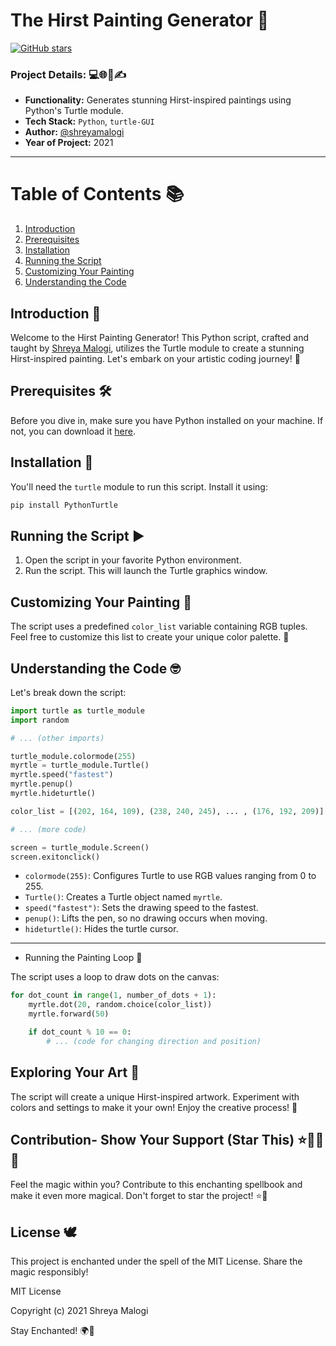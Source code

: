 # The Hirst Painting Generator 🎨


 [![GitHub stars](https://img.shields.io/github/stars/shreyamalogi/the_hirst_painting.svg?style=social)](https://github.com/shreyamalogi/https://github.com/shreyamalogi/the_hirst_painting/stargazers)

### Project Details: 💻🌐📅✍️


- **Functionality:** Generates stunning Hirst-inspired paintings using Python's Turtle module.
- **Tech Stack:** `Python`, `turtle-GUI`
- **Author:** [@shreyamalogi](https://github.com/shreyamalogi/)
- **Year of Project:** 2021
  
---




# Table of Contents 📚

1. [Introduction](#introduction-)
2. [Prerequisites](#prerequisites-%EF%B8%8F)
3. [Installation](#installation-)
4. [Running the Script](#running-the-script-%EF%B8%8F)
5. [Customizing Your Painting](#customizing-your-painting-)
6. [Understanding the Code](#understanding-the-code-)


## Introduction 🎨

Welcome to the Hirst Painting Generator! This Python script, crafted and taught by [Shreya Malogi](https://github.com/shreyamalogi), utilizes the Turtle module to create a stunning Hirst-inspired painting. Let's embark on your artistic coding journey! 🚀

## Prerequisites 🛠️

Before you dive in, make sure you have Python installed on your machine. If not, you can download it [here](https://www.python.org/downloads/).

## Installation 🐢

You'll need the `turtle` module to run this script. Install it using:

```bash
pip install PythonTurtle
```

## Running the Script ▶️

1. Open the script in your favorite Python environment.
2. Run the script. This will launch the Turtle graphics window.

## Customizing Your Painting 🎨

The script uses a predefined `color_list` variable containing RGB tuples. Feel free to customize this list to create your unique color palette. 🌈

## Understanding the Code 🤓

Let's break down the script:

```python
import turtle as turtle_module
import random

# ... (other imports)

turtle_module.colormode(255)
myrtle = turtle_module.Turtle()
myrtle.speed("fastest")
myrtle.penup()
myrtle.hideturtle()

color_list = [(202, 164, 109), (238, 240, 245), ... , (176, 192, 209)]

# ... (more code)

screen = turtle_module.Screen()
screen.exitonclick()
```

- `colormode(255)`: Configures Turtle to use RGB values ranging from 0 to 255.
- `Turtle()`: Creates a Turtle object named `myrtle`.
- `speed("fastest")`: Sets the drawing speed to the fastest.
- `penup()`: Lifts the pen, so no drawing occurs when moving.
- `hideturtle()`: Hides the turtle cursor.

---
- Running the Painting Loop 🔄

The script uses a loop to draw dots on the canvas:

```python
for dot_count in range(1, number_of_dots + 1):
    myrtle.dot(20, random.choice(color_list))
    myrtle.forward(50)

    if dot_count % 10 == 0:
        # ... (code for changing direction and position)
```

## Exploring Your Art 🌌

The script will create a unique Hirst-inspired artwork. Experiment with colors and settings to make it your own! Enjoy the creative process! 🎉

## Contribution- Show Your Support (Star This) ⭐🌟📜✨

Feel the magic within you? Contribute to this enchanting spellbook and make it even more magical. Don't forget to star the project! ⭐🌟

## License 🕊️

This project is enchanted under the spell of the MIT License. Share the magic responsibly!

MIT License

Copyright (c) 2021 Shreya Malogi

Stay Enchanted! 🌍💙
